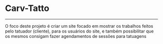 # Carv-Tatto
--------------------------------------------------------------------------------------------------
O foco deste projeto é criar um site focado em mostrar os trabalhos feitos pelo tatuador (cliente), para os usuários do site, e também possibilitar que os mesmos consigam fazer agendamentos de sessões para tatuagens